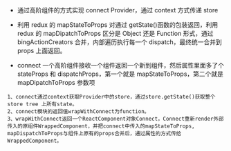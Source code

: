 - 通过高阶组件的方式实现 connect Provider，通过 context 方式传递 store

- 利用 redux 的 mapStateToProps 对通过 getState()函数的包装返回，利用 redux 的 mapDipatchToProps 区分是 Object 还是 Function 形式，通过 bingActionCreators 合并，内部遍历执行每一个 dispatch，最终统一合并到 props 上面返回。

- connect 一个高阶组件接收一个组件返回一个新到组件，然后属性里面多了个 stateProps 和 dispatchProps，第一个就是 mapStateToProps，第二个就是 mapDipatchToProps 参数项

```
1、connect通过context获取Provider中的store，通过store.getState()获取整个store tree 上所有state。
2、connect模块的返回值wrapWithConnect为function。
3、wrapWithConnect返回一个ReactComponent对象Connect，Connect重新render外部传入的原组件WrappedComponent，并把connect中传入的mapStateToProps, mapDispatchToProps与组件上原有的props合并后，通过属性的方式传给WrappedComponent。
```
